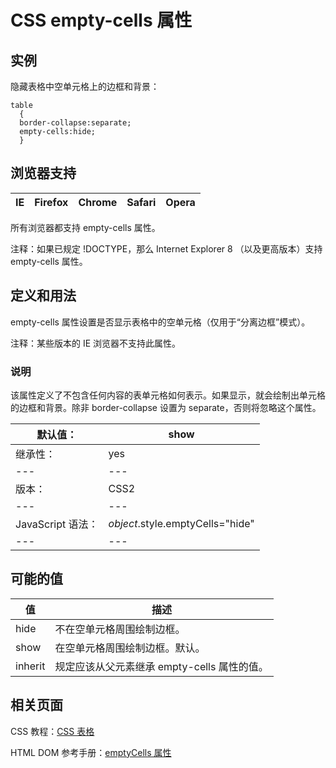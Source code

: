 # CSS empty-cells 属性



## 实例

隐藏表格中空单元格上的边框和背景：

```
table
  {
  border-collapse:separate;
  empty-cells:hide;
  }

```

## 浏览器支持

| IE | Firefox | Chrome | Safari | Opera |
| --- | --- | --- | --- | --- |

所有浏览器都支持 empty-cells 属性。

注释：如果已规定 !DOCTYPE，那么 Internet Explorer 8 （以及更高版本）支持 empty-cells 属性。

## 定义和用法

empty-cells 属性设置是否显示表格中的空单元格（仅用于“分离边框”模式）。

注释：某些版本的 IE 浏览器不支持此属性。

### 说明

该属性定义了不包含任何内容的表单元格如何表示。如果显示，就会绘制出单元格的边框和背景。除非 border-collapse 设置为 separate，否则将忽略这个属性。

| 默认值： | show |
| --- | --- |
| 继承性： | yes |
| --- | --- |
| 版本： | CSS2 |
| --- | --- |
| JavaScript 语法： | _object_.style.emptyCells="hide" |
| --- | --- |

## 可能的值

| 值 | 描述 |
| --- | --- |
| hide | 不在空单元格周围绘制边框。 |
| show | 在空单元格周围绘制边框。默认。 |
| inherit | 规定应该从父元素继承 empty-cells 属性的值。 |

## 相关页面

CSS 教程：[CSS 表格](/css/css_table.asp "CSS 表格")

HTML DOM 参考手册：[emptyCells 属性](/jsref/prop_style_emptycells.asp "HTML DOM emptyCells 属性")



